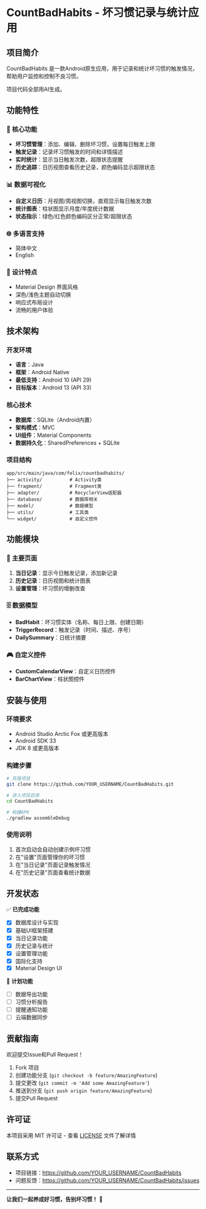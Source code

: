 # CountBadHabits - 坏习惯记录与统计应用

## 项目简介

CountBadHabits 是一款Android原生应用，用于记录和统计坏习惯的触发情况，帮助用户监控和控制不良习惯。

项目代码全部用AI生成。

## 功能特性

### 🎯 核心功能
- **坏习惯管理**：添加、编辑、删除坏习惯，设置每日触发上限
- **触发记录**：记录坏习惯触发的时间和详情描述
- **实时统计**：显示当日触发次数，超限状态提醒
- **历史追踪**：日历视图查看历史记录，颜色编码显示超限状态

### 📊 数据可视化
- **自定义日历**：月视图/周视图切换，直观显示每日触发次数
- **统计图表**：柱状图显示月度/年度统计数据
- **状态指示**：绿色/红色颜色编码区分正常/超限状态

### 🌐 多语言支持
- 简体中文
- English

### 🎨 设计特点
- Material Design 界面风格
- 深色/浅色主题自动切换
- 响应式布局设计
- 流畅的用户体验

## 技术架构

### 开发环境
- **语言**：Java
- **框架**：Android Native
- **最低支持**：Android 10 (API 29)
- **目标版本**：Android 13 (API 33)

### 核心技术
- **数据库**：SQLite（Android内置）
- **架构模式**：MVC
- **UI组件**：Material Components
- **数据持久化**：SharedPreferences + SQLite

### 项目结构
```
app/src/main/java/com/felix/countbadhabits/
├── activity/          # Activity类
├── fragment/          # Fragment类
├── adapter/           # RecyclerView适配器
├── database/          # 数据库相关
├── model/             # 数据模型
├── utils/             # 工具类
└── widget/            # 自定义控件
```

## 功能模块

### 📱 主要页面
1. **当日记录**：显示今日触发记录，添加新记录
2. **历史记录**：日历视图和统计图表
3. **设置管理**：坏习惯的增删改查

### 🗄️ 数据模型
- **BadHabit**：坏习惯实体（名称、每日上限、创建日期）
- **TriggerRecord**：触发记录（时间、描述、序号）
- **DailySummary**：日统计摘要

### 🎮 自定义控件
- **CustomCalendarView**：自定义日历控件
- **BarChartView**：柱状图控件

## 安装与使用

### 环境要求
- Android Studio Arctic Fox 或更高版本
- Android SDK 33
- JDK 8 或更高版本

### 构建步骤
```bash
# 克隆项目
git clone https://github.com/YOUR_USERNAME/CountBadHabits.git

# 进入项目目录
cd CountBadHabits

# 构建APK
./gradlew assembleDebug
```

### 使用说明
1. 首次启动会自动创建示例坏习惯
2. 在"设置"页面管理你的坏习惯
3. 在"当日记录"页面记录触发情况
4. 在"历史记录"页面查看统计数据

## 开发状态

✅ **已完成功能**
- [x] 数据库设计与实现
- [x] 基础UI框架搭建
- [x] 当日记录功能
- [x] 历史记录与统计
- [x] 设置管理功能
- [x] 国际化支持
- [x] Material Design UI

🚀 **计划功能**
- [ ] 数据导出功能
- [ ] 习惯分析报告
- [ ] 提醒通知功能
- [ ] 云端数据同步

## 贡献指南

欢迎提交Issue和Pull Request！

1. Fork 项目
2. 创建功能分支 (`git checkout -b feature/AmazingFeature`)
3. 提交更改 (`git commit -m 'Add some AmazingFeature'`)
4. 推送到分支 (`git push origin feature/AmazingFeature`)
5. 提交Pull Request

## 许可证

本项目采用 MIT 许可证 - 查看 [LICENSE](LICENSE) 文件了解详情

## 联系方式

- 项目链接：https://github.com/YOUR_USERNAME/CountBadHabits
- 问题反馈：https://github.com/YOUR_USERNAME/CountBadHabits/issues

---

**让我们一起养成好习惯，告别坏习惯！** 🌟